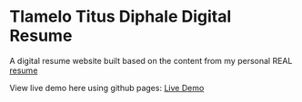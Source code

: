 # Tlamelo Titus Diphale Digital Resume

A digital resume website built based on the content from my personal REAL [resume](./assets/resume.pdf) 

View live demo here using github pages: [Live Demo](https://github.com/Tlamelo/Resume/)



